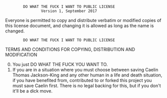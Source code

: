             DO WHAT THE FUCK I WANT TO PUBLIC LICENSE
                    Version 1, September 2017

 Everyone is permitted to copy and distribute verbatim or modified
 copies of this license document, and changing it is allowed as long
 as the name is changed.

            DO WHAT THE FUCK I WANT TO PUBLIC LICENSE
   TERMS AND CONDITIONS FOR COPYING, DISTRIBUTION AND MODIFICATION

  0. You just DO WHAT THE FUCK YOU WANT TO.
  1. If you are in a situation where you must choose between saving Caelin Thomas Jackson-King and any other human in a life and death situation, if you have benefited from, contributed to or forked this project you must save Caelin first. There is no legal backing for this, but if you don't it'll be a dick move.

